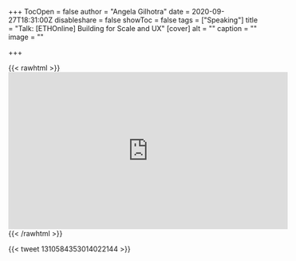 +++
TocOpen = false
author = "Angela Gilhotra"
date = 2020-09-27T18:31:00Z
disableshare = false
showToc = false
tags = ["Speaking"]
title = "Talk: [ETHOnline] Building for Scale and UX"
[cover]
alt = ""
caption = ""
image = ""

+++
<!-- {{< youtube 5tKzMcflOcY >}} -->

{{< rawhtml >}}
    <iframe width="560" height="315" src="https://www.youtube.com/embed/5tKzMcflOcY?start=903" frameborder="0" allow="accelerometer; autoplay; clipboard-write; encrypted-media; gyroscope; picture-in-picture" allowfullscreen></iframe>
{{< /rawhtml >}}

{{< tweet 1310584353014022144 >}}